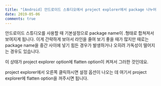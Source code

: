 ```yaml
---
title: "[Android] 안드로이드 스튜디오에서 project explorer에서 package 나누어 보여주기"
date: 2019-05-06
comments: true
---
```


안드로이드 스튜디오를 사용할 때 기본설정으로 package name이 .형태로 합쳐져서 보여지게 됩니다. 
이게 간략하게 보아서 라인을 줄여 보기 좋을 때가 많지만 
때로는 package name을 중간 사이에 넣기 힘든 경우가 발생하거나 
오히려 가독성이 떨어지는 경우도 있습니다.

이 상태가 project explorer option에 flatten option이 켜져서 그러한 것인데요.

project explorer에서 오른쪽 클릭하시면 설정 옵션이 나오는 데 
여기서 project explorer에 flatten option을 꺼주시면 됩니다.
